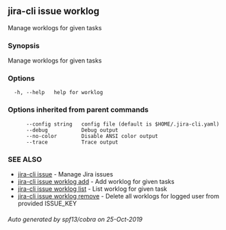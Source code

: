 ## jira-cli issue worklog

Manage worklogs for given tasks

### Synopsis

Manage worklogs for given tasks

### Options

```
  -h, --help   help for worklog
```

### Options inherited from parent commands

```
      --config string   config file (default is $HOME/.jira-cli.yaml)
      --debug           Debug output
      --no-color        Disable ANSI color output
      --trace           Trace output
```

### SEE ALSO

* [jira-cli issue](jira-cli_issue.md)	 - Manage Jira issues
* [jira-cli issue worklog add](jira-cli_issue_worklog_add.md)	 - Add worklog for given tasks
* [jira-cli issue worklog list](jira-cli_issue_worklog_list.md)	 - List worklog for given task
* [jira-cli issue worklog remove](jira-cli_issue_worklog_remove.md)	 - Delete all worklogs for logged user from provided ISSUE_KEY

###### Auto generated by spf13/cobra on 25-Oct-2019
